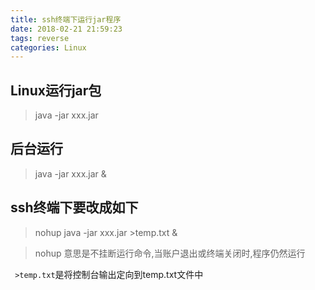 ```yaml
---
title: ssh终端下运行jar程序
date: 2018-02-21 21:59:23
tags: reverse
categories: Linux
---
```

## Linux运行jar包
> java -jar xxx.jar
## 后台运行
> java -jar xxx.jar &
## ssh终端下要改成如下
> nohup java -jar xxx.jar >temp.txt &

> nohup 意思是不挂断运行命令,当账户退出或终端关闭时,程序仍然运行 

``` >temp.txt```是将控制台输出定向到temp.txt文件中
